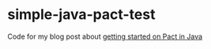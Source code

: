 # simple-java-pact-test
Code for my blog post about [getting started on Pact in Java](https://atashbar.wordpress.com/2018/07/13/how-to-get-started-on-pact-in-java/)
